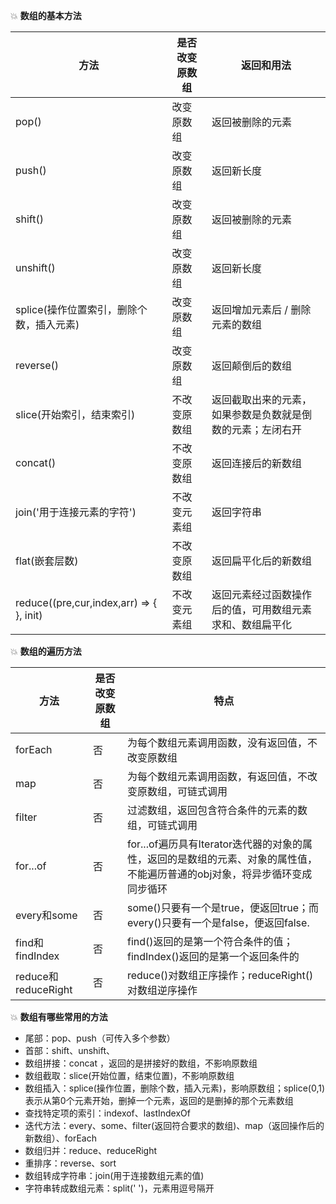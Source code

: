 
:boom: **数组的基本方法**

|方法	   |是否改变原数组	         |返回和用法
|------|---------|--------|
|pop()	 |改变原数组	|  返回被删除的元素
|push()	 |改变原数组	|  返回新长度
|shift() |	改变原数组 | 返回被删除的元素
|unshift()	| 改变原数组	| 返回新长度
|splice(操作位置索引，删除个数，插入元素)|改变原数组|	返回增加元素后 / 删除元素的数组
|reverse()	   |改变原数组 |	返回颠倒后的数组
|slice(开始索引，结束索引)  |不改变原数组	|返回截取出来的元素，如果参数是负数就是倒数的元素；左闭右开
|concat()	   |不改变原数组  |	返回连接后的新数组
|join('用于连接元素的字符')	   |不改变元素组 |	返回字符串
|flat(嵌套层数)	   |不改变原数组 |	返回扁平化后的新数组
|reduce((pre,cur,index,arr) => { }, init)	   |不改变元素组 |	返回元素经过函数操作后的值，可用数组元素求和、数组扁平化


:boom: **数组的遍历方法**

|方法	   |是否改变原数组	         |特点
|------|---------|--------|
|forEach	|否	|为每个数组元素调用函数，没有返回值，不改变原数组
|map	    |否	|为每个数组元素调用函数，有返回值，不改变原数组，可链式调用
|filter	    |否	|过滤数组，返回包含符合条件的元素的数组，可链式调用
|for...of	|否	|for...of遍历具有Iterator迭代器的对象的属性，返回的是数组的元素、对象的属性值，不能遍历普通的obj对象，将异步循环变成同步循环
|every和some	    |否|	some()只要有一个是true，便返回true；而every()只要有一个是false，便返回false.
|find和findIndex	|否|	find()返回的是第一个符合条件的值；findIndex()返回的是第一个返回条件的|值的索引值
|reduce和reduceRight|否	|reduce()对数组正序操作；reduceRight()对数组逆序操作


:boom: **数组有哪些常用的方法**
- 尾部：pop、push（可传入多个参数）
- 首部：shift、unshift、
- 数组拼接：concat ，返回的是拼接好的数组，不影响原数组
- 数组截取：slice(开始位置，结束位置)，不影响原数组
- 数组插入：splice(操作位置，删除个数，插入元素)，影响原数组；splice(0,1)表示从第0个元素开始，删掉一个元素，返回的是删掉的那个元素数组
- 查找特定项的索引：indexof、lastIndexOf
- 迭代方法：every、some、filter(返回符合要求的数组)、map（返回操作后的新数组）、forEach
- 数组归并：reduce、reduceRight
- 重排序：reverse、sort
- 数组转成字符串：join(用于连接数组元素的值)
- 字符串转成数组元素：split(' ')，元素用逗号隔开

